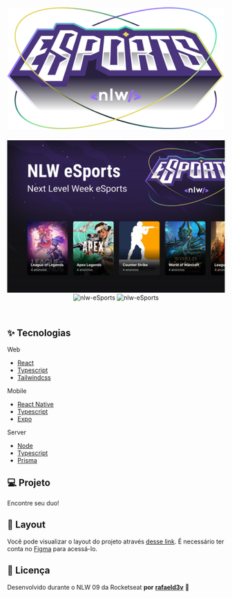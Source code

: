 <h1 align="center">
  <img alt="eSports" title="eSports" src="./assets/logotipo.svg" />
</h1>

<p align="center">
  <img alt="License" src="./assets/Capa.svg">

 <img src="https://img.shields.io/static/v1?label=NLW-eSports&message=React&color=996DFF&labelColor=000000" alt="nlw-eSports" />
 <img src="https://img.shields.io/static/v1?label=NLW-eSports&message=ReactNative&color=996DFF&labelColor=000000" alt="nlw-eSports" />
</p>

<br>

## ✨ Tecnologias

Web

- [React](https://pt-br.reactjs.org/)
- [Typescript](https://www.typescriptlang.org/)
- [Tailwindcss](https://tailwindcss.com/)

Mobile

- [React Native](https://reactnative.dev/)
- [Typescript](https://www.typescriptlang.org/)
- [Expo](https://expo.io/)

Server

- [Node](https://nodejs.org/en/)
- [Typescript](https://www.typescriptlang.org/)
- [Prisma](https://www.prisma.io/)

## 💻 Projeto

Encontre seu duo!

## 🔖 Layout

Você pode visualizar o layout do projeto através [desse link](https://www.figma.com/file/3IwliM7UW66RgDxysWGtoz/NLW-eSports?node-id=0%3A1). É necessário ter conta no [Figma](http://figma.com/) para acessá-lo.

## 📄 Licença

Desenvolvido durante o NLW 09 da Rocketseat **por** [**rafaeld3v**](https://www.linkedin.com/in/rafaeld3v/) 🤖
